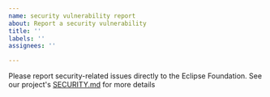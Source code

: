 ```yaml
---
name: security vulnerability report
about: Report a security vulnerability
title: ''
labels: ''
assignees: ''

---
```


Please report security-related issues directly to the Eclipse Foundation. See our project's [SECURITY.md](https://github.com/eclipse-theia/theia/SECURITY.md) for more details
